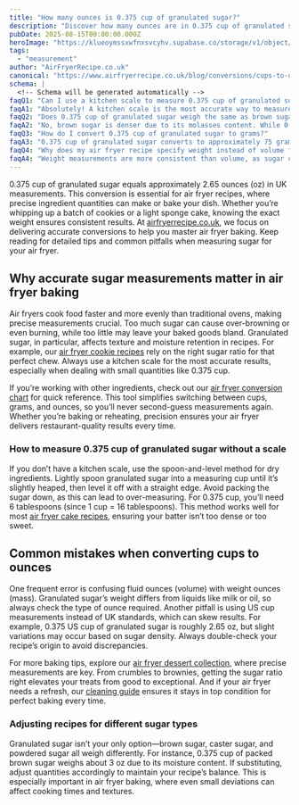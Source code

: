 ```yaml
---
title: "How many ounces is 0.375 cup of granulated sugar?"
description: "Discover how many ounces are in 0.375 cup of granulated sugar with our easy UK conversion guide—perfect for air fryer baking!"
pubDate: 2025-08-15T00:00:00.000Z
heroImage: "https://klueoymssxwfnxsvcyhv.supabase.co/storage/v1/object/public/Shmucket/0-375-cup-granulated-sugar-to-ounces.webp"
tags:
  - "measurement"
author: "AirFryerRecipe.co.uk"
canonical: "https://www.airfryerrecipe.co.uk/blog/conversions/cups-to-ounces/0-375-cup-granulated-sugar-to-ounces"
schema: |
  <!-- Schema will be generated automatically -->
faqQ1: "Can I use a kitchen scale to measure 0.375 cup of granulated sugar?"
faqA1: "Absolutely! A kitchen scale is the most accurate way to measure 0.375 cup of granulated sugar, which equals roughly 2.65 oz. Simply set your scale to ounces, tare it with your bowl, and add sugar until you hit the correct weight. This method eliminates guesswork and ensures perfect results for air fryer recipes."
faqQ2: "Does 0.375 cup of granulated sugar weigh the same as brown sugar?"
faqA2: "No, brown sugar is denser due to its molasses content. While 0.375 cup of granulated sugar weighs about 2.65 oz, the same volume of packed brown sugar is closer to 3 oz. Always check your recipe’s requirements and adjust measurements accordingly for best results in your air fryer."
faqQ3: "How do I convert 0.375 cup of granulated sugar to grams?"
faqA3: "0.375 cup of granulated sugar converts to approximately 75 grams. This is handy if your air fryer recipe uses metric measurements. For precise conversions, refer to our <a href=https://www.airfryerrecipe.co.uk/air-fryer-conversion-chart>air fryer conversion chart</a>, which covers various ingredients and units."
faqQ4: "Why does my air fryer recipe specify weight instead of volume for sugar?"
faqA4: "Weight measurements are more consistent than volume, as sugar can settle or vary in density. Air fryer recipes often specify weight to ensure even cooking and perfect texture. If your recipe lists ounces or grams, use a scale for accuracy—especially with small quantities like 0.375 cup."
---
```

<p>0.375 cup of granulated sugar equals approximately 2.65 ounces (oz) in UK measurements. This conversion is essential for air fryer recipes, where precise ingredient quantities can make or bake your dish. Whether you’re whipping up a batch of cookies or a light sponge cake, knowing the exact weight ensures consistent results. At <a href=https://www.airfryerrecipe.co.uk/>airfryerrecipe.co.uk</a>, we focus on delivering accurate conversions to help you master air fryer baking. Keep reading for detailed tips and common pitfalls when measuring sugar for your air fryer.</p>  

<h2>Why accurate sugar measurements matter in air fryer baking</h2>  
<p>Air fryers cook food faster and more evenly than traditional ovens, making precise measurements crucial. Too much sugar can cause over-browning or even burning, while too little may leave your baked goods bland. Granulated sugar, in particular, affects texture and moisture retention in recipes. For example, our <a href=https://www.airfryerrecipe.co.uk/recipes>air fryer cookie recipes</a> rely on the right sugar ratio for that perfect chew. Always use a kitchen scale for the most accurate results, especially when dealing with small quantities like 0.375 cup.</p>  

<p>If you’re working with other ingredients, check out our <a href=https://www.airfryerrecipe.co.uk/air-fryer-conversion-chart>air fryer conversion chart</a> for quick reference. This tool simplifies switching between cups, grams, and ounces, so you’ll never second-guess measurements again. Whether you’re baking or reheating, precision ensures your air fryer delivers restaurant-quality results every time.</p>  

<h3>How to measure 0.375 cup of granulated sugar without a scale</h3>  
<p>If you don’t have a kitchen scale, use the spoon-and-level method for dry ingredients. Lightly spoon granulated sugar into a measuring cup until it’s slightly heaped, then level it off with a straight edge. Avoid packing the sugar down, as this can lead to over-measuring. For 0.375 cup, you’ll need 6 tablespoons (since 1 cup = 16 tablespoons). This method works well for most <a href=https://www.airfryerrecipe.co.uk/recipe-category/cakes>air fryer cake recipes</a>, ensuring your batter isn’t too dense or too sweet.</p>  

<h2>Common mistakes when converting cups to ounces</h2>  
<p>One frequent error is confusing fluid ounces (volume) with weight ounces (mass). Granulated sugar’s weight differs from liquids like milk or oil, so always check the type of ounce required. Another pitfall is using US cup measurements instead of UK standards, which can skew results. For example, 0.375 US cup of granulated sugar is roughly 2.65 oz, but slight variations may occur based on sugar density. Always double-check your recipe’s origin to avoid discrepancies.</p>  

<p>For more baking tips, explore our <a href=https://www.airfryerrecipe.co.uk/recipe-category/dessert>air fryer dessert collection</a>, where precise measurements are key. From crumbles to brownies, getting the sugar ratio right elevates your treats from good to exceptional. And if your air fryer needs a refresh, our <a href=https://www.airfryerrecipe.co.uk/air-fryer-cleaner>cleaning guide</a> ensures it stays in top condition for perfect baking every time.</p>  

<h3>Adjusting recipes for different sugar types</h3>  
<p>Granulated sugar isn’t your only option—brown sugar, caster sugar, and powdered sugar all weigh differently. For instance, 0.375 cup of packed brown sugar weighs about 3 oz due to its moisture content. If substituting, adjust quantities accordingly to maintain your recipe’s balance. This is especially important in air fryer baking, where even small deviations can affect cooking times and textures.</p>
